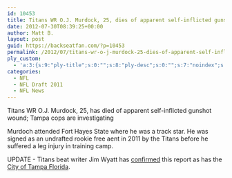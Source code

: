 ```yaml
---
id: 10453
title: Titans WR O.J. Murdock, 25, dies of apparent self-inflicted gunshot wound
date: 2012-07-30T08:39:25+00:00
author: Matt B.
layout: post
guid: https://backseatfan.com/?p=10453
permalink: /2012/07/titans-wr-o-j-murdock-25-dies-of-apparent-self-inflicted-gunshot-wound/
ply_custom:
  - 'a:3:{s:9:"ply-title";s:0:"";s:8:"ply-desc";s:0:"";s:7:"noindex";s:0:"";}'
categories:
  - NFL
  - NFL Draft 2011
  - NFL News
---
```


<div class="entry">
  <p>
    Titans WR O.J. Murdock, 25, has died of apparent self-inflicted gunshot wound; Tampa cops are investigating
  </p>

  <p>
    Murdoch attended Fort Hayes State where he was a track star. He was signed as an undrafted rookie free aent in 2011 by the Titans before he suffered a leg injury in training camp.
  </p>

  <p>
    UPDATE - Titans beat writer Jim Wyatt has <a href="https://twitter.com/jwyattsports/status/229957160686211073">confirmed</a> this report as has the <a href="http://www.tampagov.net/appl_tampa_announcements/ViewRelease.asp?ReleaseID=9440">City of Tampa Florida</a>.
  </p>
</div>
